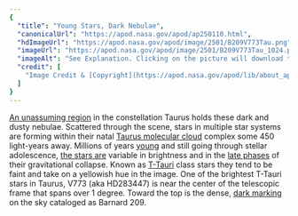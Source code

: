 ```yaml
---
{
  "title": "Young Stars, Dark Nebulae",
  "canonicalUrl": "https://apod.nasa.gov/apod/ap250110.html",
  "hdImageUrl": "https://apod.nasa.gov/apod/image/2501/B209V773Tau.png",
  "imageUrl": "https://apod.nasa.gov/apod/image/2501/B209V773Tau_1024.png",
  "imageAlt": "See Explanation. Clicking on the picture will download the highest resolution version available.",
  "credit": [
    "Image Credit & [Copyright](https://apod.nasa.gov/apod/lib/about_apod.html#srapply): [Long Xin](https://www.astrobin.com/users/xlong/)"
  ]
}
---
```


[An unassuming region](https://www.astrobin.com/dfzy51/) in the constellation Taurus holds these dark and dusty nebulae. Scattered through the scene, stars in multiple star systems are forming within their natal [Taurus molecular cloud](https://ui.adsabs.harvard.edu/abs/2023A%26A...675A.206S/abstract) complex some 450 light-years away. Millions of years [young](https://ui.adsabs.harvard.edu/abs/1976ApJS...30..307R/abstract) and still going through stellar adolescence, [the stars are](http://astronomy.swin.edu.au/cosmos/T/T+Tauri+Stars) variable in brightness and in the [late phases](https://arxiv.org/abs/1403.1675) of their gravitational collapse. Known as [T-Tauri](https://apod.nasa.gov/apod/ap220210.html) class stars they tend to be faint and take on a yellowish hue in the image. One of the brightest T-Tauri stars in Taurus, V773 (aka HD283447) is near the center of the telescopic frame that spans over 1 degree. Toward the top is the dense, [dark marking](https://apod.nasa.gov/apod/ap090425.html) on the sky cataloged as Barnard 209.
